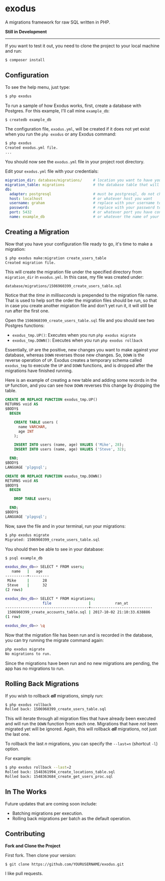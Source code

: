 # exodus
A migrations framework for raw SQL written in PHP.

**Still in Development**

---

If you want to test it out, you need to clone the project to your local machine and run:

```sh
$ composer install
```

## Configuration

To see the help menu, just type:

```sh
$ php exodus
```

To run a sample of how Exodus works, first, create a database with Postgres. For this example, I'll call mine `example_db`:

```sh
$ createdb example_db
```

The configuration file, `exodus.yml`, will be created if it does not yet exist when you run the `php exodus` or any Exodus command:

```sh
$ php exodus
Created exodus.yml file.
...
```

You should now see the `exodus.yml` file in your project root directory.

Edit your `exodus.yml` file with your credentials:

```yml
migration_dir: database/migrations/     # location you want to have your migrations folder
migration_table: migrations             # the database table that will hold your run migrations
db:
  adapter: postgresql                   # must be postgresql, do not change
  host: localhost                       # or whatever host you want
  username: graham                      # replace with your username to the db
  password:                             # replace with your password to the db
  port: 5432                            # or whatever port you have configured
  name: example_db                      # or whatever the name of your database is
```

## Creating a Migration

Now that you have your configuration file ready to go, it's time to make a migration:

```sh
$ php exodus make:migration create_users_table
Created migration file.
```

This will create the migration file under the specified directory from `migration_dir` in `exodus.yml`.
In this case, my file was created under:

```
database/migrations/1506960399_create_users_table.sql
```

Notice that the *time in milliseconds* is prepended to the migration file name. That is used to help sort the order the migration files should be run, so that in case you create another migration file and don't yet run it, it will still be run after the first one.

Open the `1506960399_create_users_table.sql` file and you should see two Postgres functions:

* `exodus_tmp.UP()`: Executes when you run `php exodus migrate`
* `exodus_tmp.DOWN()`: Executes when you run `php exodus rollback`

Essentially, `UP` are the positive, new changes you want to make against your database, whereas `DOWN` reverses those new changes. So, `DOWN` is the reverse operation of `UP`. Exodus creates a temporary schema called `exodus_tmp` to execute the `UP` and `DOWN` functions, and is dropped after the migrations have finished running.

Here is an example of creating a new table and adding some records in the `UP` function, and you can see how `DOWN` reverses this change by dropping the table.

```sql
CREATE OR REPLACE FUNCTION exodus_tmp.UP()
RETURNS void AS
$BODY$
  BEGIN

    CREATE TABLE users (
      name VARCHAR,
      age INT
    );

    INSERT INTO users (name, age) VALUES ('Mike', 28);
    INSERT INTO users (name, age) VALUES ('Steve', 32);

  END;
$BODY$
LANGUAGE 'plpgsql';

CREATE OR REPLACE FUNCTION exodus_tmp.DOWN()
RETURNS void AS
$BODY$
  BEGIN

    DROP TABLE users;

  END;
$BODY$
LANGUAGE 'plpgsql';
```

Now, save the file and in your terminal, run your migrations:

```sh
$ php exodus migrate
Migrated: 1506960399_create_users_table.sql
```

You should then be able to see in your database:

```sh
$ psql example_db

exodus_dev_db=> SELECT * FROM users;
   name   |   age
----------+---------
 Mike     |      28
 Steve    |      32
(2 rows)

exodus_dev_db=> SELECT * FROM migrations;
                 file                 |           ran_at           
--------------------------------------+----------------------------
 1506960399_create_accounts_table.sql | 2017-10-02 21:10:33.638886
(1 row)

exodus_dev_db=> \q
```

Now that the migration file has been run and is recorded in the database, you can try running the migrate command again:

```sh
php exodus migrate
No migrations to run.
```

Since the migrations have been run and no new migrations are pending, the app has no migrations to run.

## Rolling Back Migrations

If you wish to rollback ***all*** migrations, simply run:

```sh
$ php exodus rollback
Rolled back: 1506960399_create_users_table.sql
```

This will iterate through all migration files that have already been executed and will run the `DOWN` function from each one. Migrations that have *not* been migrated yet will be ignored. Again, this will rollback ***all*** migrations, not just the last one.

To rollback the last *n* migrations, you can specify the `--last=n` (shortcut `-l`) option.

For example:

```sh
$ php exodus rollback --last=2
Rolled back: 1548361994_create_locations_table.sql
Rolled back: 1548363684_create_get_users_proc.sql
```

## In The Works

Future updates that are coming soon include:

* Batching migrations per execution.
* Rolling back migrations per batch as the default operation.

## Contributing

**Fork and Clone the Project**

First fork. Then clone your version:

```sh
$ git clone https://github.com/YOURUSERNAME/exodus.git
```

I like pull requests.
